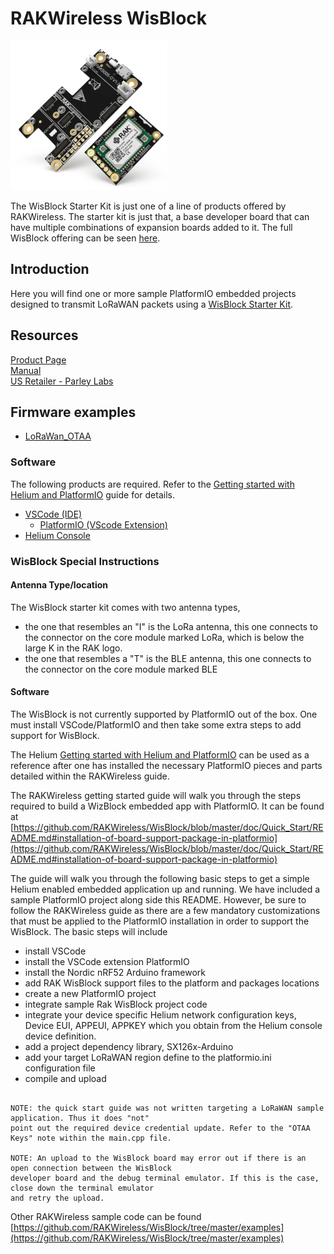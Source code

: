 # RAKWireless WisBlock
![](../assets/RAK-wisblock-starter-board.png)

The WisBlock Starter Kit is just one of a line of products offered by RAKWireless. The starter kit is just that, a base developer board that can 
have multiple combinations of expansion boards added to it. The full WisBlock offering can be seen [here](https://store.rakwireless.com/pages/wisblock).

## Introduction

Here you will find one or more sample PlatformIO embedded projects designed to transmit LoRaWAN packets using a [WisBlock Starter Kit](https://store.rakwireless.com/products/wisblock-starter-kit).

## Resources
[Product Page](https://store.rakwireless.com/products/wisblock-starter-kit)  
[Manual](https://docs.rakwireless.com/Product-Categories/WisBlock/)  
[US Retailer - Parley Labs](https://shop.parleylabs.com)

## Firmware examples 
* [LoRaWan_OTAA](examples/LoRaWan_OTAA/)


### Software
The following products are required. Refer to the [Getting started with Helium and PlatformIO](../getting-started.md) guide for details.

* [VSCode \(IDE)](https://code.visualstudio.com/)
    * [PlatformIO \(VScode Extension)](https://platformio.org/)
* [Helium Console](https://www.helium.com/console) 

### WisBlock Special Instructions
#### Antenna Type/location
The WisBlock starter kit comes with two antenna types, 
* the one that resembles an "I" is the LoRa antenna, this one connects to the connector on the core module marked LoRa, which is below the large K in the RAK logo.
* the one that resembles a "T" is the BLE antenna, this one connects to the connector on the core module marked BLE

 #### Software
The WisBlock is not currently supported by PlatformIO out of the box. One must install VSCode/PlatformIO and then take some extra steps to add support for WisBlock.

The Helium [Getting started with Helium and PlatformIO](../getting-started.md) can be used as a reference after one has installed the necessary PlatformIO pieces and parts detailed
within the RAKWireless guide.

The RAKWireless getting started guide will walk you through the steps required to build a WizBlock embedded app with PlatformIO. It can be found at
[https://github.com/RAKWireless/WisBlock/blob/master/doc/Quick_Start/README.md#installation-of-board-support-package-in-platformio](https://github.com/RAKWireless/WisBlock/blob/master/doc/Quick_Start/README.md#installation-of-board-support-package-in-platformio)

The guide will walk you through the following basic steps to get a simple Helium enabled embedded application up and running. We have included a sample PlatformIO project along side this README. However, be sure to follow the RAKWireless guide as there are a few mandatory customizations that must be applied to the PlatformIO installation in order to support the WisBlock.
 The basic steps will include
 * install VSCode
 * install the VSCode extension PlatformIO
 * install the Nordic nRF52 Arduino framework
 * add RAK WisBlock support files to the platform and packages locations
 * create a new PlatformIO project
 * integrate sample Rak WisBlock project code
 * integrate your device specific Helium network configuration keys, Device EUI, APPEUI, APPKEY which 
you obtain from the Helium console device definition.
 * add a project dependency library, SX126x-Arduino 
 * add your target LoRaWAN region define to the platformio.ini configuration file
 * compile and upload

```

NOTE: the quick start guide was not written targeting a LoRaWAN sample application. Thus it does "not"
point out the required device credential update. Refer to the "OTAA Keys" note within the main.cpp file.

NOTE: An upload to the WisBlock board may error out if there is an open connection between the WisBlock
developer board and the debug terminal emulator. If this is the case, close down the terminal emulator
and retry the upload.
```

Other RAKWireless sample code can be found [https://github.com/RAKWireless/WisBlock/tree/master/examples](https://github.com/RAKWireless/WisBlock/tree/master/examples)
